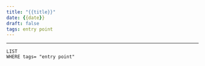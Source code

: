 ```yaml
---
title: "{{title}}"
date: {{date}}
draft: false
tags: entry point
---
```

---

```dataview
LIST
WHERE tags= "entry point"
```

